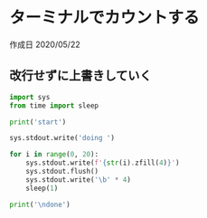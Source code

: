 # ターミナルでカウントする

作成日 2020/05/22

## 改行せずに上書きしていく

```python
import sys
from time import sleep

print('start')

sys.stdout.write('doing ')

for i in range(0, 20):
    sys.stdout.write(f'{str(i).zfill(4)}')
    sys.stdout.flush()
    sys.stdout.write('\b' * 4)
    sleep(1)

print('\ndone')
```
